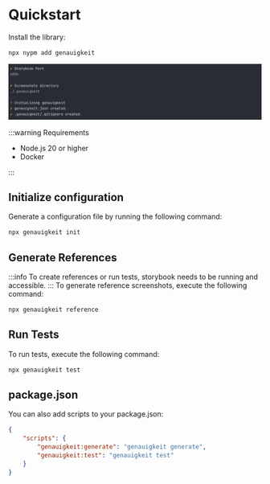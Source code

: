 # Quickstart

Install the library:

```sh
npx nypm add genauigkeit
```

![](./init.png)

:::warning Requirements

-   Node.js 20 or higher
-   Docker

:::

## Initialize configuration

Generate a configuration file by running the following command:

```sh
npx genauigkeit init
```

## Generate References

:::info
To create references or run tests, storybook needs to be running and accessible.
:::
To generate reference screenshots, execute the following command:

```sh
npx genauigkeit reference
```

## Run Tests

To run tests, execute the following command:

```bash
npx genauigkeit test
```

## package.json

You can also add scripts to your package.json:

```json
{
    "scripts": {
        "genauigkeit:generate": "genauigkeit generate",
        "genauigkeit:test": "genauigkeit test"
    }
}
```
